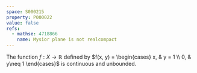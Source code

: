 ```yaml
---
space: S000215
property: P000022
value: false
refs:
  - mathse: 4718866
    name: Mysior plane is not realcompact
---
```


The function $f:X\to\mathbb{R}$ defined by $f(x, y) = \begin{cases} x, & y = 1 \\ 0, & y\neq 1 \end{cases}$ is continuous and unbounded.
